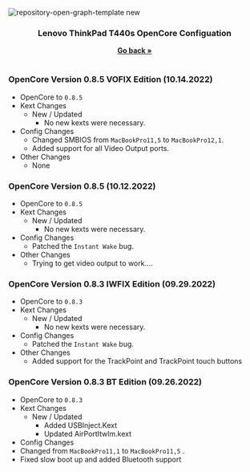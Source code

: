 ![repository-open-graph-template new](https://user-images.githubusercontent.com/72415505/193119176-317c93a2-17ad-49b2-bc41-8039ca08a723.png)


<h3 align="center">Lenovo ThinkPad T440s OpenCore Configuation</h3>
<p align="center">
    <a href="https://github.com/MultimediaLucario/Lenovo-ThinkPad-T440S"><strong>Go back »</strong></a>
    <br />
  </p>
</p>

#

### OpenCore Version 0.8.5 VOFIX Edition (10.14.2022)

- OpenCore to ```0.8.5```
- Kext Changes
  - New / Updated
    - No new kexts were necessary.
- Config Changes
    - Changed SMBIOS from ```MacBookPro11,5``` to ```MacBookPro12,1```.
    - Added support for all Video Output ports.
- Other Changes
  - None

### OpenCore Version 0.8.5 (10.12.2022)

- OpenCore to ```0.8.5```
- Kext Changes
  - New / Updated
    - No new kexts were necessary.
- Config Changes
    - Patched the ```Instant Wake``` bug.
- Other Changes
  - Trying to get video output to work....

### OpenCore Version 0.8.3 IWFIX Edition (09.29.2022)

- OpenCore to ```0.8.3```
- Kext Changes
  - New / Updated
    - No new kexts were necessary.
- Config Changes
    - Patched the ```Instant Wake``` bug.
- Other Changes
  - Added support for the TrackPoint and TrackPoint touch buttons 

### OpenCore Version 0.8.3 BT Edition (09.26.2022)
- OpenCore to ```0.8.3```
- Kext Changes
  - New / Updated
    - Added USBInject.Kext
    - Updated AirPortItwlm.kext
- Config Changes
 - Changed from ```MacBookPro11,1``` to ```MacBookPro11,5``` . 
 - Fixed slow boot up and added Bluetooth support

